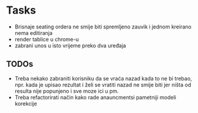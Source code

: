# Tasks
- Brisnaje seating ordera ne smije biti spremljeno zauvik i jednom kreirano nema editiranja
- render tablice u chrome-u
- zabrani unos u isto vrijeme preko dva uređaja

## TODOs

- Treba nekako zabraniti korisniku da se vraća nazad kada to ne bi trebao, npr. kada je upisao rezultat i želi se
  vratiti nazad ne smije biti jer ništa od resulta nije popunjeno i sve moze ici u pm.
- Treba refactorirati način kako rade anauncmentsi pametniji modeli korekcije